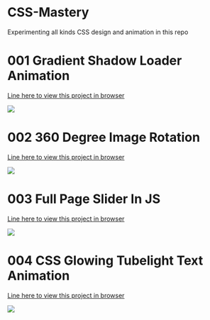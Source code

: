 # CSS-Mastery
Experimenting all kinds CSS design and animation in this repo

# 001 Gradient Shadow Loader Animation
<a href="https://nethajees.com/my-works/Tutorials/online-tutorials/001_CSS-Gradient-Shadow-Loader-Animation-Effects-Html-CSS-Animation-Effects_22-10-2020/index.html" >  
  Line here to view this project in browser
  
  <img src="https://nethajees.com/my-works/other-images/css/CSS_001.JPG" /> </a>
  
  
# 002 360 Degree Image Rotation
<a href="https://nethajees.com/my-works/Tutorials/online-tutorials/002_360-degree-image-rotation-in-html5-&-CSS-Only_22-10-2020/index.html" >  
  Line here to view this project in browser
  
  <img src="https://nethajees.com/my-works/other-images/css/CSS_002.JPG" /> </a>
  
  
  
# 003 Full Page Slider In JS
<a href="https://nethajees.com/my-works/Tutorials/online-tutorials/003_Full-Page-Slider-With-Html-CSS-and-JavaScript-Make-Simple-Products-Slider-with-Next-Prev-Button_23-10-20202/index.html" >  
  Line here to view this project in browser
  
  <img src="https://nethajees.com/my-works/other-images/css/CSS_003.JPG" /> </a>
  
  
 
# 004 CSS Glowing Tubelight Text Animation
<a href="https://nethajees.com/my-works/Tutorials/online-tutorials/004_CSS-Glowing-Tubelight-Text-Animation-Effects-CSS-Glowing-Effects_24-10-2020/index.html" >  
  Line here to view this project in browser
  
  <img src="https://nethajees.com/my-works/other-images/css/CSS_004.JPG" /> </a>
